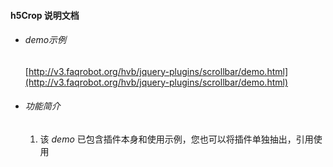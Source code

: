 #### h5Crop 说明文档

* ###### demo示例
	[http://v3.faqrobot.org/hvb/jquery-plugins/scrollbar/demo.html](http://v3.faqrobot.org/hvb/jquery-plugins/scrollbar/demo.html)

* ###### 功能简介
	1. 该 *demo* 已包含插件本身和使用示例，您也可以将插件单独抽出，引用使用
	
